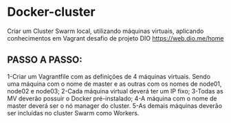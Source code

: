 # Docker-cluster

Criar um Cluster Swarm local, utilizando máquinas virtuais, aplicando conhecimentos em Vagrant desafio de projeto DIO https://web.dio.me/home

## PASSO A PASSO:

1-Criar um Vagrantfile com as definições de 4 máquinas virtuais. Sendo uma máquina com o nome de master e as outras com os nomes de node01, node02 e node03; 
2-Cada máquina virtual deverá ter um IP fixo; 
3-Todas as MV deverão possuir o Docker pré-instalado; 
4-A máquina com o nome de master deverá ser o nó manager do cluster. 
5-As demais máquinas deverão ser incluídas no cluster Swarm como Workers. 

